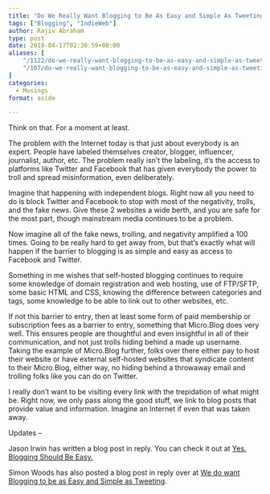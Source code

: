 ```yaml
---
title: "Do We Really Want Blogging to Be As Easy and Simple As Tweeting?"
tags: ["Blogging", "IndieWeb"]
author: Rajiv Abraham
type: post
date: 2018-04-17T02:30:59+00:00
aliases: [
    "/1122/do-we-really-want-blogging-to-be-as-easy-and-simple-as-tweeting/",
    "/107/do-we-really-want-blogging-to-be-as-easy-and-simple-as-tweeting/"
]
categories:
  - Musings
format: aside

---
```

<p style="text-align: left;">
  Think on that. For a moment at least.
</p>

<p style="text-align: left;">
  The problem with the Internet today is that just about everybody is an expert. People have labeled themselves creator, blogger, influencer, journalist, author, etc. The problem really isn&#8217;t the labeling, it&#8217;s the access to platforms like Twitter and Facebook that has given everybody the power to troll and spread misinformation, even deliberately.
</p>

<p style="text-align: left;">
  Imagine that happening with independent blogs. Right now all you need to do is block Twitter and Facebook to stop with most of the negativity, trolls, and the fake news. Give these 2 websites a wide berth, and you are safe for the most part, though mainstream media continues to be a problem.
</p>

<p style="text-align: left;">
  Now imagine all of the fake news, trolling, and negativity amplified a 100 times. Going to be really hard to get away from, but that&#8217;s exactly what will happen if the barrier to blogging is as simple and easy as access to Facebook and Twitter.
</p>

<p style="text-align: left;">
  Something in me wishes that self-hosted blogging continues to require some knowledge of domain registration and web hosting, use of FTP/SFTP, some basic HTML and CSS, knowing the difference between categories and tags, some knowledge to be able to link out to other websites, etc.
</p>

<p style="text-align: left;">
  If not this barrier to entry, then at least some form of paid membership or subscription fees as a barrier to entry, something that Micro.Blog does very well. This ensures people are thoughtful and even insightful in all of their communication, and not just trolls hiding behind a made up username. Taking the example of Micro.Blog further, folks over there either pay to host their website or have external self-hosted websites that syndicate content to their Micro.Blog, either way, no hiding behind a throwaway email and trolling folks like you can do on Twitter.
</p>

<p style="text-align: left;">
  I really don&#8217;t want to be visiting every link with the trepidation of what might be. Right now, we only pass along the good stuff, we link to blog posts that provide value and information. Imagine an Internet if even that was taken away.
</p>

<p style="text-align: left;">
  Updates &#8211;
</p>

<p style="text-align: left;">
  Jason Irwin has written a blog post in reply. You can check it out at <a href="https://matigo.ca/2018/04/17/yes-blogging-should-be-easy" target="_blank" rel="noopener">Yes. Blogging Should Be Easy.</a>
</p>

<p style="text-align: left;">
  Simon Woods has also posted a blog post in reply over at <a href="https://simonwoods.net/2018/04/18/we-do-want-blogging-to-be-as-easy-and-simple-as-tweeting/" target="_blank" rel="noopener">We do want Blogging to be as Easy and Simple as Tweeting</a>.
</p>